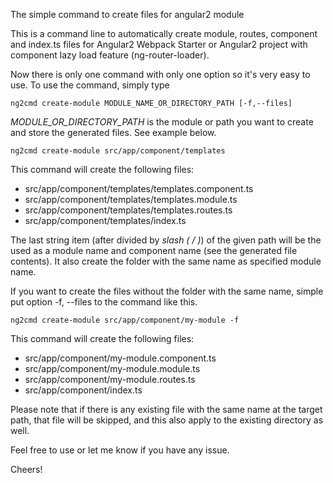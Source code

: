 The simple command to create files for angular2 module

This is a command line to automatically create module, routes, component and index.ts files for Angular2 Webpack Starter or Angular2 project with component lazy load feature (ng-router-loader).

Now there is only one command with only one option so it's very easy to use. To use the command, simply type

    ng2cmd create-module MODULE_NAME_OR_DIRECTORY_PATH [-f,--files]


*MODULE_OR_DIRECTORY_PATH* is the module or path you want to create and store the generated files. See example below.

    ng2cmd create-module src/app/component/templates
   
This command will create the following files:

 - src/app/component/templates/templates.component.ts
 - src/app/component/templates/templates.module.ts
 - src/app/component/templates/templates.routes.ts
 - src/app/component/templates/index.ts

The last string item (after divided by *slash ( / )*)  of the given path will be the used as a module name and component name (see the generated file contents). It also create the folder with the same name as specified module name.


If you want to create the files without the folder with the same name, simple put option -f, --files to the command like this.

    ng2cmd create-module src/app/component/my-module -f

This command will create the following files:

 - src/app/component/my-module.component.ts
 - src/app/component/my-module.module.ts
 - src/app/component/my-module.routes.ts
 - src/app/component/index.ts


Please note that if there is any existing file with the same name at the target path, that file will be skipped, and this also apply to the existing directory as well.



Feel free to use or let me know if you have any issue.

Cheers!